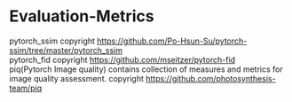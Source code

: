 # Evaluation-Metrics

pytorch_ssim copyright https://github.com/Po-Hsun-Su/pytorch-ssim/tree/master/pytorch_ssim \
pytorch_fid copyright https://github.com/mseitzer/pytorch-fid \
piq(Pytorch Image quality) contains collection of measures and metrics for image quality assessment. copyright https://github.com/photosynthesis-team/piq
